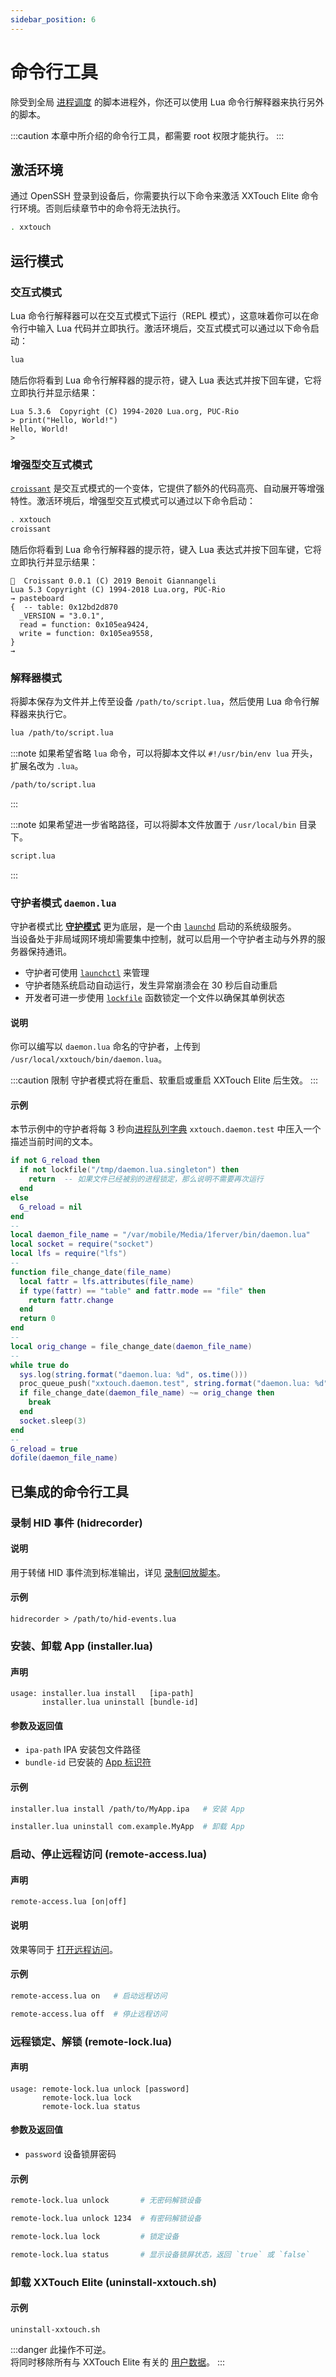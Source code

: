 ```yaml
---
sidebar_position: 6
---
```


# 命令行工具

除受到全局 [进程调度](process-scheduling.md) 的脚本进程外，你还可以使用 Lua 命令行解释器来执行另外的脚本。

:::caution
本章中所介绍的命令行工具，都需要 root 权限才能执行。
:::

## 激活环境

通过 OpenSSH 登录到设备后，你需要执行以下命令来激活 XXTouch Elite 命令行环境。否则后续章节中的命令将无法执行。

```bash
. xxtouch
```

## 运行模式

### 交互式模式

Lua 命令行解释器可以在交互式模式下运行（REPL 模式），这意味着你可以在命令行中输入 Lua 代码并立即执行。激活环境后，交互式模式可以通过以下命令启动：

```bash
lua
```

随后你将看到 Lua 命令行解释器的提示符，键入 Lua 表达式并按下回车键，它将立即执行并显示结果：

```text
Lua 5.3.6  Copyright (C) 1994-2020 Lua.org, PUC-Rio
> print("Hello, World!")
Hello, World!
> 
```

### 增强型交互式模式

[`croissant`](https://github.com/giann/croissant) 是交互式模式的一个变体，它提供了额外的代码高亮、自动展开等增强特性。激活环境后，增强型交互式模式可以通过以下命令启动：

```bash
. xxtouch
croissant
```

随后你将看到 Lua 命令行解释器的提示符，键入 Lua 表达式并按下回车键，它将立即执行并显示结果：

```text
🥐  Croissant 0.0.1 (C) 2019 Benoit Giannangeli
Lua 5.3 Copyright (C) 1994-2018 Lua.org, PUC-Rio
→ pasteboard
{  -- table: 0x12bd2d870
  _VERSION = "3.0.1",
  read = function: 0x105ea9424,
  write = function: 0x105ea9558,
}
→ 
```

### 解释器模式

将脚本保存为文件并上传至设备 `/path/to/script.lua`，然后使用 Lua 命令行解释器来执行它。

```bash
lua /path/to/script.lua
```

:::note
如果希望省略 `lua` 命令，可以将脚本文件以 `#!/usr/bin/env lua` 开头，扩展名改为 `.lua`。

```bash
/path/to/script.lua
```

:::

:::note
如果希望进一步省略路径，可以将脚本文件放置于 `/usr/local/bin` 目录下。

```bash
script.lua
```

:::

### 守护者模式 `daemon.lua`

守护者模式比 [**守护模式**](daemon-mode.md) 更为底层，是一个由 [`launchd`](https://www.launchd.info/) 启动的系统级服务。  
当设备处于非局域网环境却需要集中控制，就可以启用一个守护者主动与外界的服务器保持通讯。

* 守护者可使用 [`launchctl`](https://support.apple.com/zh-cn/guide/terminal/apdc6c1077b-5d5d-4d35-9c19-60f2397b2369/mac) 来管理
* 守护者随系统启动自动运行，发生异常崩溃会在 30 秒后自动重启
* 开发者可进一步使用 [`lockfile`](process-scheduling.md#锁定进程号文件-lockfile) 函数锁定一个文件以确保其单例状态

#### 说明

你可以编写以 `daemon.lua` 命名的守护者，上传到 `/usr/local/xxtouch/bin/daemon.lua`。

:::caution 限制
守护者模式将在重启、软重启或重启 XXTouch Elite 后生效。
:::

#### 示例

本节示例中的守护者将每 3 秒向[进程队列字典](../proc.md#进程队列字典) `xxtouch.daemon.test` 中压入一个描述当前时间的文本。

```lua title="daemon.lua" showLineNumbers
if not G_reload then
  if not lockfile("/tmp/daemon.lua.singleton") then
    return  -- 如果文件已经被别的进程锁定，那么说明不需要再次运行
  end
else
  G_reload = nil
end
--
local daemon_file_name = "/var/mobile/Media/1ferver/bin/daemon.lua"
local socket = require("socket")
local lfs = require("lfs")
--
function file_change_date(file_name)
  local fattr = lfs.attributes(file_name)
  if type(fattr) == "table" and fattr.mode == "file" then
    return fattr.change
  end
  return 0
end
--
local orig_change = file_change_date(daemon_file_name)
--
while true do
  sys.log(string.format("daemon.lua: %d", os.time()))
  proc_queue_push("xxtouch.daemon.test", string.format("daemon.lua: %d", os.time()))
  if file_change_date(daemon_file_name) ~= orig_change then
    break
  end
  socket.sleep(3)
end
--
G_reload = true
dofile(daemon_file_name)
```

## 已集成的命令行工具

### 录制 HID 事件 \(**hidrecorder**\)

#### 说明

用于转储 HID 事件流到标准输出，详见 [录制回放脚本](../../tutorial/record-and-replay.md)。

#### 示例

```text
hidrecorder > /path/to/hid-events.lua
```

### 安装、卸载 App \(**installer\.lua**\)

#### 声明

```text
usage: installer.lua install   [ipa-path]
       installer.lua uninstall [bundle-id]
```

#### 参数及返回值

* `ipa-path` IPA 安装包文件路径
* `bundle-id` 已安装的 [App 标识符](../app.md#标识符)

#### 示例

```bash
installer.lua install /path/to/MyApp.ipa   # 安装 App
```

```bash
installer.lua uninstall com.example.MyApp  # 卸载 App
```

### 启动、停止远程访问 \(**remote\-access\.lua**\)

#### 声明

```text
remote-access.lua [on|off]
```

#### 说明

效果等同于 [打开远程访问](../../tutorial/ready-to-develop.md#enable-remote-access)。

#### 示例

```bash
remote-access.lua on   # 启动远程访问
```

```bash
remote-access.lua off  # 停止远程访问
```

### 远程锁定、解锁 \(**remote\-lock\.lua**\)

#### 声明

```text
usage: remote-lock.lua unlock [password]
       remote-lock.lua lock
       remote-lock.lua status
```

#### 参数及返回值

* `password` 设备锁屏密码

#### 示例

```bash
remote-lock.lua unlock       # 无密码解锁设备
```

```bash
remote-lock.lua unlock 1234  # 有密码解锁设备
```

```bash
remote-lock.lua lock         # 锁定设备
```

```bash
remote-lock.lua status       # 显示设备锁屏状态，返回 `true` 或 `false`
```

### 卸载 XXTouch Elite \(**uninstall\-xxtouch\.sh**\)

#### 示例

```text
uninstall-xxtouch.sh
```

:::danger
此操作不可逆。  
将同时移除所有与 XXTouch Elite 有关的 [用户数据](paths-and-permissions.md)。
:::
